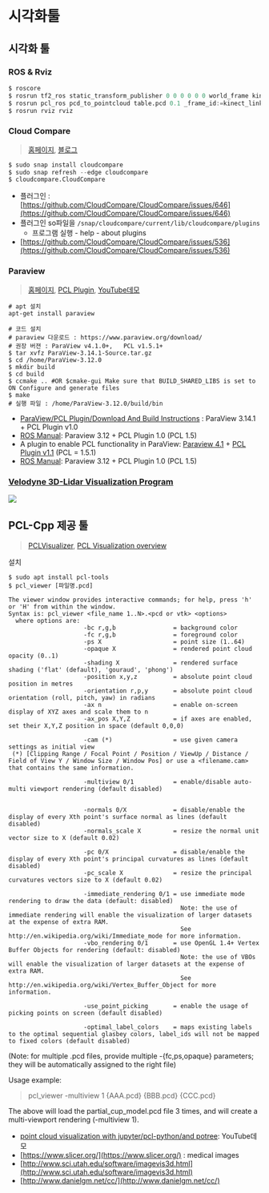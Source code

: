 # 시각화툴

## 시각화 툴

### ROS & Rviz

```python
$ roscore
$ rosrun tf2_ros static_transform_publisher 0 0 0 0 0 0 world_frame kinect_link
$ rosrun pcl_ros pcd_to_pointcloud table.pcd 0.1 _frame_id:=kinect_link cloud_pcd:=kinect/depth_registered/points
$ rosrun rviz rviz
```

### Cloud Compare

> [홈페이지](http://www.danielgm.net/cc/), [블로그](http://www.pointcloud.jp/blog_n23/)

```python
$ sudo snap install cloudcompare
$ sudo snap refresh --edge cloudcompare
$ cloudcompare.CloudCompare
```

* 플러그인 : [https://github.com/CloudCompare/CloudCompare/issues/646](https://github.com/CloudCompare/CloudCompare/issues/646)
* 플러그인 so파일을 `/snap/cloudcompare/current/lib/cloudcompare/plugins` 
  * 프로그램 실행 - help - about plugins
* [https://github.com/CloudCompare/CloudCompare/issues/536](https://github.com/CloudCompare/CloudCompare/issues/536)

### Paraview

> [홈페이지](https://www.paraview.org/), [PCL Plugin](https://www.paraview.org/Wiki/ParaView/PCL_Plugin), [YouTube데모](https://www.youtube.com/watch?v=BZBQXcBvHW0)

```text
# apt 설치 
apt-get install paraview

# 코드 설치 
# paraview 다운로드 : https://www.paraview.org/download/
# 권장 버젼 : ParaView v4.1.0+,   PCL v1.5.1+
$ tar xvfz ParaView-3.14.1-Source.tar.gz
$ cd /home/ParaView-3.12.0 
$ mkdir build 
$ cd build 
$ ccmake .. #OR $cmake-gui Make sure that BUILD_SHARED_LIBS is set to ON Configure and generate files 
$ make 
# 실행 파일 : /home/ParaView-3.12.0/build/bin
```

* [ParaView/PCL Plugin/Download And Build Instructions](https://www.paraview.org/Wiki/ParaView/PCL_Plugin/Download_And_Build_Instructions) : ParaView 3.14.1 + PCL Plugin v1.0
* [ROS Manual](http://wiki.ros.org/Industrial/Tutorials/PCLParaview): Paraview 3.12 + PCL Plugin 1.0 \(PCL 1.5\)
* A plugin to enable PCL functionality in ParaView: [Paraview 4.1](https://www.paraview.org/paraview-downloads/download.php?submit=Download&version=v4.1&type=binary&os=Linux&downloadFile=ParaView-4.1.0-Linux-64bit-glibc-2.3.6.tar.gz) + [PCL Plugin v1.1](https://github.com/Kitware/PCLPlugin) \(PCL = 1.5.1\)
* [ROS Manual](http://wiki.ros.org/Industrial/Tutorials/PCLParaview): Paraview 3.12 + PCL Plugin 1.0 \(PCL 1.5\)

### [Velodyne 3D-Lidar Visualization Program](https://github.com/windowsub0406/3D-Lidar-visualization-VLP-16)

![](https://github.com/windowsub0406/3D-Lidar-visualization-VLP-16/raw/master/images/velodyne.gif)

## PCL-Cpp 제공 툴

> [PCLVisualizer](http://pointclouds.org/documentation/tutorials/pcl_visualizer.php), [PCL Visualization overview](http://pointclouds.org/documentation/overview/visualization.php)

설치

```text
$ sudo apt install pcl-tools 
$ pcl_viewer [파일명.pcd]
```

```text
The viewer window provides interactive commands; for help, press 'h' or 'H' from within the window.
Syntax is: pcl_viewer <file_name 1..N>.<pcd or vtk> <options>
  where options are:
                     -bc r,g,b                = background color
                     -fc r,g,b                = foreground color
                     -ps X                    = point size (1..64) 
                     -opaque X                = rendered point cloud opacity (0..1)
                     -shading X               = rendered surface shading ('flat' (default), 'gouraud', 'phong')
                     -position x,y,z          = absolute point cloud position in metres
                     -orientation r,p,y       = absolute point cloud orientation (roll, pitch, yaw) in radians
                     -ax n                    = enable on-screen display of XYZ axes and scale them to n
                     -ax_pos X,Y,Z            = if axes are enabled, set their X,Y,Z position in space (default 0,0,0)

                     -cam (*)                 = use given camera settings as initial view
 (*) [Clipping Range / Focal Point / Position / ViewUp / Distance / Field of View Y / Window Size / Window Pos] or use a <filename.cam> that contains the same information.

                     -multiview 0/1           = enable/disable auto-multi viewport rendering (default disabled)


                     -normals 0/X             = disable/enable the display of every Xth point's surface normal as lines (default disabled)
                     -normals_scale X         = resize the normal unit vector size to X (default 0.02)

                     -pc 0/X                  = disable/enable the display of every Xth point's principal curvatures as lines (default disabled)
                     -pc_scale X              = resize the principal curvatures vectors size to X (default 0.02)

                     -immediate_rendering 0/1 = use immediate mode rendering to draw the data (default: disabled)
                                                Note: the use of immediate rendering will enable the visualization of larger datasets at the expense of extra RAM.
                                                See http://en.wikipedia.org/wiki/Immediate_mode for more information.
                     -vbo_rendering 0/1       = use OpenGL 1.4+ Vertex Buffer Objects for rendering (default: disabled)
                                                Note: the use of VBOs will enable the visualization of larger datasets at the expense of extra RAM.
                                                See http://en.wikipedia.org/wiki/Vertex_Buffer_Object for more information.

                     -use_point_picking       = enable the usage of picking points on screen (default disabled)

                     -optimal_label_colors    = maps existing labels to the optimal sequential glasbey colors, label_ids will not be mapped to fixed colors (default disabled)
```

\(Note: for multiple .pcd files, provide multiple -{fc,ps,opaque} parameters; they will be automatically assigned to the right file\)

Usage example:

> pcl\_viewer -multiview 1 {AAA.pcd} {BBB.pcd} {CCC.pcd}

The above will load the partial\_cup\_model.pcd file 3 times, and will create a multi-viewport rendering \(-multiview 1\).

* [point cloud visualization with jupyter/pcl-python/and potree](https://www.youtube.com/watch?v=s2IvpYvB7Ew): YouTube데모 
* [https://www.slicer.org/](https://www.slicer.org/) : medical images
* [http://www.sci.utah.edu/software/imagevis3d.html](http://www.sci.utah.edu/software/imagevis3d.html)
* [http://www.danielgm.net/cc/](http://www.danielgm.net/cc/)

